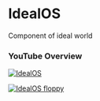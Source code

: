# IdealOS
Component of ideal world

### YouTube Overview

[![IdealOS](https://img.youtube.com/vi/udBEQAI86ME/0.jpg)](https://youtube.com/watch?v=udBEQAI86ME)


[![IdealOS floppy](https://img.youtube.com/vi/Pk8kvccv47Q/0.jpg)](https://youtube.com/watch?v=Pk8kvccv47Q)
